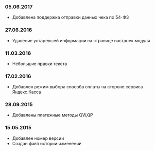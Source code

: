 ### 05.06.2017
* Добавлена поддержка отправки данных чека по 54-ФЗ

### 27.06.2016
* Удаление устаревшей информации на странице настроек модуля

### 11.03.2016
* Небольшие правки текста

### 17.02.2016
* Добавлен режим выбора способа оплаты на стороне сервиса Яндекс.Касса

### 28.09.2015
* Добавлены платежные методы QW,QP

### 15.05.2015
* Добавлен номер версии
* Создан файл истории изменений
